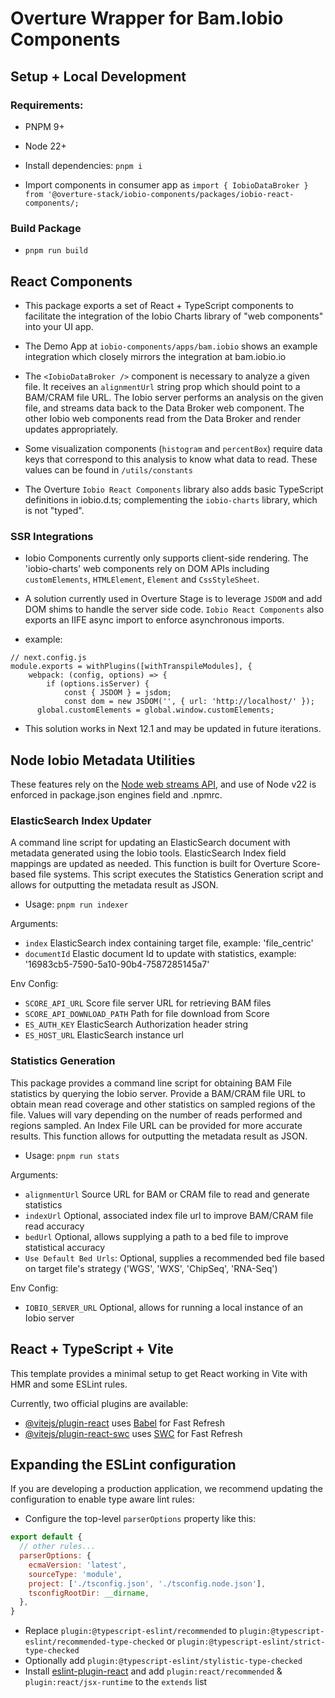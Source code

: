 # Overture Wrapper for Bam.Iobio Components

## Setup + Local Development

### Requirements:

- PNPM 9+
- Node 22+

- Install dependencies: `pnpm i`

- Import components in consumer app as `import { IobioDataBroker } from '@overture-stack/iobio-components/packages/iobio-react-components/;`

### Build Package

- `pnpm run build`

## React Components

- This package exports a set of React + TypeScript components to facilitate the integration of the Iobio Charts library of "web components" into your UI app.

- The Demo App at `iobio-components/apps/bam.iobio` shows an example integration which closely mirrors the integration at bam.iobio.io

- The `<IobioDataBroker />` component is necessary to analyze a given file. It receives an `alignmentUrl` string prop which should point to a BAM/CRAM file URL. The Iobio server performs an analysis on the given file, and streams data back to the Data Broker web component. The other Iobio web components read from the Data Broker and render updates appropriately.

- Some visualization components (`histogram` and `percentBox`) require data keys that correspond to this analysis to know what data to read. These values can be found in `/utils/constants`

- The Overture `Iobio React Components` library also adds basic TypeScript definitions in iobio.d.ts; complementing the `iobio-charts` library, which is not "typed".

### SSR Integrations

- Iobio Components currently only supports client-side rendering. The 'iobio-charts' web components rely on DOM APIs including `customElements`, `HTMLElement`, `Element` and `CssStyleSheet`.

- A solution currently used in Overture Stage is to leverage `JSDOM` and add DOM shims to handle the server side code. `Iobio React Components` also exports an IIFE async import to enforce asynchronous imports.

- example: 

```
// next.config.js
module.exports = withPlugins([withTranspileModules], {
	webpack: (config, options) => {
		if (options.isServer) {
			const { JSDOM } = jsdom;
			const dom = new JSDOM('', { url: 'http://localhost/' });
      global.customElements = global.window.customElements;
```

- This solution works in Next 12.1 and may be updated in future iterations.

## Node Iobio Metadata Utilities

These features rely on the [Node web streams API](https://nodejs.org/api/webstreams.html#web-streams-api), and use of Node v22 is enforced in package.json engines field and .npmrc.

### ElasticSearch Index Updater

A command line script for updating an ElasticSearch document with metadata generated using the Iobio tools. ElasticSearch Index field mappings are updated as needed. This function is built for Overture Score-based file systems. This script executes the Statistics Generation script and allows for outputting the metadata result as JSON.

- Usage: `pnpm run indexer`

Arguments:
- `index` ElasticSearch index containing target file, example: 'file_centric'
- `documentId` Elastic document Id to update with statistics, example: '16983cb5-7590-5a10-90b4-7587285145a7'

Env Config: 
- `SCORE_API_URL` Score file server URL for retrieving BAM files
- `SCORE_API_DOWNLOAD_PATH` Path for file download from Score
- `ES_AUTH_KEY` ElasticSearch Authorization header string
- `ES_HOST_URL` ElasticSearch instance url

### Statistics Generation

This package provides a command line script for obtaining BAM File statistics by querying the Iobio server. Provide a BAM/CRAM file URL to obtain mean read coverage and other statistics on sampled regions of the file. Values will vary depending on the number of reads performed and regions sampled. An Index File URL can be provided for more accurate results. This function allows for outputting the metadata result as JSON.

- Usage: `pnpm run stats`

Arguments: 
- `alignmentUrl` Source URL for BAM or CRAM file to read and generate statistics
- `indexUrl` Optional, associated index file url to improve BAM/CRAM file read accuracy
- `bedUrl` Optional, allows supplying a path to a bed file to improve statistical accuracy
- `Use Default Bed Urls`: Optional, supplies a recommended bed file based on target file's strategy ('WGS', 'WXS', 'ChipSeq', 'RNA-Seq')

Env Config:
- `IOBIO_SERVER_URL` Optional, allows for running a local instance of an Iobio server

## React + TypeScript + Vite

This template provides a minimal setup to get React working in Vite with HMR and some ESLint rules.

Currently, two official plugins are available:

- [@vitejs/plugin-react](https://github.com/vitejs/vite-plugin-react/blob/main/packages/plugin-react/README.md) uses [Babel](https://babeljs.io/) for Fast Refresh
- [@vitejs/plugin-react-swc](https://github.com/vitejs/vite-plugin-react-swc) uses [SWC](https://swc.rs/) for Fast Refresh

## Expanding the ESLint configuration

If you are developing a production application, we recommend updating the configuration to enable type aware lint rules:

- Configure the top-level `parserOptions` property like this:

```js
export default {
  // other rules...
  parserOptions: {
    ecmaVersion: 'latest',
    sourceType: 'module',
    project: ['./tsconfig.json', './tsconfig.node.json'],
    tsconfigRootDir: __dirname,
  },
}
```

- Replace `plugin:@typescript-eslint/recommended` to `plugin:@typescript-eslint/recommended-type-checked` or `plugin:@typescript-eslint/strict-type-checked`
- Optionally add `plugin:@typescript-eslint/stylistic-type-checked`
- Install [eslint-plugin-react](https://github.com/jsx-eslint/eslint-plugin-react) and add `plugin:react/recommended` & `plugin:react/jsx-runtime` to the `extends` list

